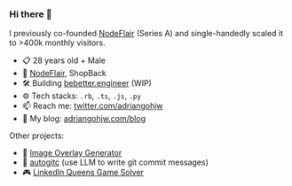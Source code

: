 ### Hi there 👋

I previously co-founded [NodeFlair](https://nodeflair.com/) (Series A) and single-handedly scaled it to >400k monthly visitors.

- 📋 28 years old + Male
- 🏢 [NodeFlair](https://nodeflair.com/), ShopBack
- 🛠️ Building [bebetter.engineer](https://bebetter.engineer) (WIP)
- ⚙️ Tech stacks: `.rb`, `.ts`, `.js`, `.py`
- 📫 Reach me: [twitter.com/adriangohjw](https://twitter.com/adriangohjw)
- 📓 My blog: [adriangohjw.com/blog](https://adriangohjw.com/blog)

Other projects:
- 🎨 [Image Overlay Generator](https://image-overlay-generator.adriangohjw.com/)
- 💎 [autogitc](https://github.com/adriangohjw/autogitc) (use LLM to write git commit messages)
- 🎮 [LinkedIn Queens Game Solver](https://linkedin-queens-game-solver.adriangohjw.com/)
